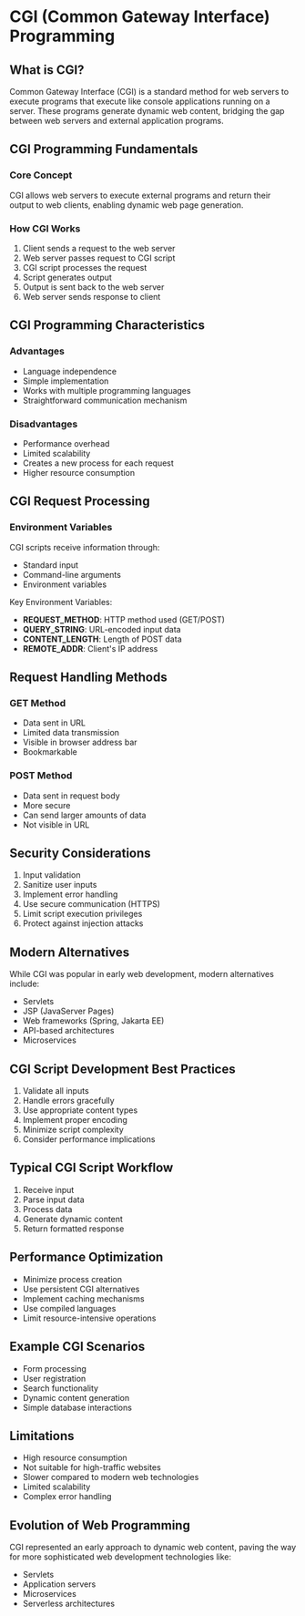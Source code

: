 # CGI (Common Gateway Interface) Programming

## What is CGI?

Common Gateway Interface (CGI) is a standard method for web servers to execute programs that execute like console applications running on a server. These programs generate dynamic web content, bridging the gap between web servers and external application programs.

## CGI Programming Fundamentals

### Core Concept
CGI allows web servers to execute external programs and return their output to web clients, enabling dynamic web page generation.

### How CGI Works
1. Client sends a request to the web server
2. Web server passes request to CGI script
3. CGI script processes the request
4. Script generates output
5. Output is sent back to the web server
6. Web server sends response to client

## CGI Programming Characteristics

### Advantages
- Language independence
- Simple implementation
- Works with multiple programming languages
- Straightforward communication mechanism

### Disadvantages
- Performance overhead
- Limited scalability
- Creates a new process for each request
- Higher resource consumption

## CGI Request Processing

### Environment Variables
CGI scripts receive information through:
- Standard input
- Command-line arguments
- Environment variables

Key Environment Variables:
- **REQUEST_METHOD**: HTTP method used (GET/POST)
- **QUERY_STRING**: URL-encoded input data
- **CONTENT_LENGTH**: Length of POST data
- **REMOTE_ADDR**: Client's IP address

## Request Handling Methods

### GET Method
- Data sent in URL
- Limited data transmission
- Visible in browser address bar
- Bookmarkable

### POST Method
- Data sent in request body
- More secure
- Can send larger amounts of data
- Not visible in URL

## Security Considerations

1. Input validation
2. Sanitize user inputs
3. Implement error handling
4. Use secure communication (HTTPS)
5. Limit script execution privileges
6. Protect against injection attacks

## Modern Alternatives

While CGI was popular in early web development, modern alternatives include:
- Servlets
- JSP (JavaServer Pages)
- Web frameworks (Spring, Jakarta EE)
- API-based architectures
- Microservices

## CGI Script Development Best Practices

1. Validate all inputs
2. Handle errors gracefully
3. Use appropriate content types
4. Implement proper encoding
5. Minimize script complexity
6. Consider performance implications

## Typical CGI Script Workflow

1. Receive input
2. Parse input data
3. Process data
4. Generate dynamic content
5. Return formatted response

## Performance Optimization

- Minimize process creation
- Use persistent CGI alternatives
- Implement caching mechanisms
- Use compiled languages
- Limit resource-intensive operations

## Example CGI Scenarios

- Form processing
- User registration
- Search functionality
- Dynamic content generation
- Simple database interactions

## Limitations

- High resource consumption
- Not suitable for high-traffic websites
- Slower compared to modern web technologies
- Limited scalability
- Complex error handling

## Evolution of Web Programming

CGI represented an early approach to dynamic web content, paving the way for more sophisticated web development technologies like:
- Servlets
- Application servers
- Microservices
- Serverless architectures